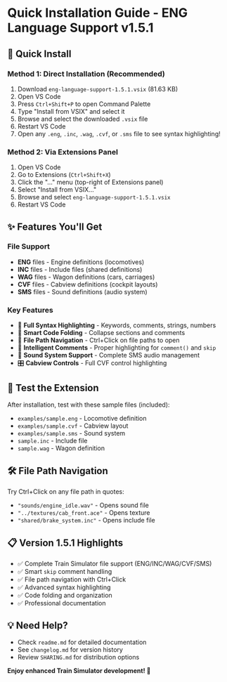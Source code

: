 # Quick Installation Guide - ENG Language Support v1.5.1

## 🚀 Quick Install

### Method 1: Direct Installation (Recommended)
1. Download `eng-language-support-1.5.1.vsix` (81.63 KB)
2. Open VS Code
3. Press `Ctrl+Shift+P` to open Command Palette
4. Type "Install from VSIX" and select it
5. Browse and select the downloaded `.vsix` file
6. Restart VS Code
7. Open any `.eng`, `.inc`, `.wag`, `.cvf`, or `.sms` file to see syntax highlighting!

### Method 2: Via Extensions Panel
1. Open VS Code
2. Go to Extensions (`Ctrl+Shift+X`)
3. Click the "..." menu (top-right of Extensions panel)
4. Select "Install from VSIX..."
5. Browse and select `eng-language-support-1.5.1.vsix`
6. Restart VS Code

## ✨ Features You'll Get

### File Support
- **ENG** files - Engine definitions (locomotives)
- **INC** files - Include files (shared definitions)  
- **WAG** files - Wagon definitions (cars, carriages)
- **CVF** files - Cabview definitions (cockpit layouts)
- **SMS** files - Sound definitions (audio system)

### Key Features
- 🎨 **Full Syntax Highlighting** - Keywords, comments, strings, numbers
- 📁 **Smart Code Folding** - Collapse sections and comments
- 🔗 **File Path Navigation** - Ctrl+Click on file paths to open
- 💬 **Intelligent Comments** - Proper highlighting for `comment()` and `skip`
- 🎵 **Sound System Support** - Complete SMS audio management
- 🎛️ **Cabview Controls** - Full CVF control highlighting

## 🧪 Test the Extension

After installation, test with these sample files (included):
- `examples/sample.eng` - Locomotive definition
- `examples/sample.cvf` - Cabview layout  
- `examples/sample.sms` - Sound system
- `sample.inc` - Include file
- `sample.wag` - Wagon definition

## 🛠️ File Path Navigation

Try Ctrl+Click on any file path in quotes:
- `"sounds/engine_idle.wav"` - Opens sound file
- `"../textures/cab_front.ace"` - Opens texture
- `"shared/brake_system.inc"` - Opens include file

## 📋 Version 1.5.1 Highlights

- ✅ Complete Train Simulator file support (ENG/INC/WAG/CVF/SMS)
- ✅ Smart `skip` comment handling
- ✅ File path navigation with Ctrl+Click
- ✅ Advanced syntax highlighting
- ✅ Code folding and organization
- ✅ Professional documentation

## 💡 Need Help?

- Check `readme.md` for detailed documentation
- See `changelog.md` for version history
- Review `SHARING.md` for distribution options

**Enjoy enhanced Train Simulator development! 🚂**